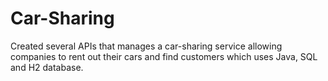 # Car-Sharing
Created several APIs that manages a car-sharing service allowing companies to rent out their cars and find customers which uses Java, SQL and H2 database.
